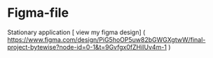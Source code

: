 # Figma-file
Stationary application 
[ view my figma design] ( https://www.figma.com/design/PiG5hoOP5uw82bGWGXgtwW/final-project-bytewise?node-id=0-1&t=9Gvfgx0fZHiIUv4m-1 )
